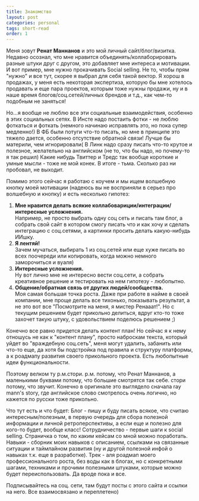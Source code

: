 ```yaml
---
title: Знакомство
layout: post
categories: personal
tags: short-read
order: 1
---
```


Меня зовут **Ренат Маннанов** и это мой личный сайт/блог/визитка. Недавно осознал, что мне нравится объединять/коллаборировать разные штуки друг с другом, это добавляет мне интереса и мотивации.
И вот пример, мне нужно прокачивать Social selling. Не то, чтобы прям "нужно" и все тут, скорее я выбрал для себя такой вектор. Я хорош в продажах, у меня есть некоторая экспертиза, которую бы мне хотелось продавать и еще пара проектов, которым тоже нужны продажи, ну и в наше время блогов/соц.сетей/личных брендов и т.д., как чем-то подобным не заняться!

Но...я вообще не люблю все эти социальные взаимодействия, особенно в этих социальных сетях.
В Инсте надо постаить фотки - не люблю фоткаться и фоткать (немного начинаю исправлять это, но пока супер медленно!)
В ФБ были потуги что-то писать, но мне в принципе это тяжело дается, особенно отсутствие обратной связи! Лучше бы материли, чем игнорировали(
В Линк надо сразу писать что-то крутое и полезное, желательно на английском (не то, что бы надо, но почему-то я так решил)
Какие нибудь Твиттер и Тредс так вообще короткие и умные мысли - тоже не мой конек.
В итоге - тьма. Сколько раз ни пробовал, не выходит.

Помимо этого сейчас я работаю с коучем и мы ищем волшебную кнопку моей мотивации (надеюсь вы не восприняли в серьез про волшебную и кнопку) и есть несколько гипотез:
1. **Мне нравится делать всякие коллабовариции/интеграции/интересные усложнения.**  
Например, не просто выбрать одну соц сеть и писать там блог, а собрать свой сайт в котором смогу писать что и как хочу и сделать интеграцию с соц.сетями, а картинки просить делать какую-нибудь ИИшку.
2. **Я лентяй!**  
Зачем мучаться, выбирать 1 из соц.сетей или еще хуже писать во всех поочереди или копировать, когда можно немного заморочиться и вуаля)
3. **Интересные усложнения.**  
Ну вот лично мне не интересно вести соц.сети, а собрать креативное решение и тестировать на нем гипотезу - любопытно.
4. **Общение/обратная связь от других людей/сообщества.**  
Моя самая большая точка роста. Даже при работе в найме в своей компании, мне проще делать все тихонько, показывать результат, а не это вот все "Посмотрите на меня, я мистер Ренааат!".
Но с текущим решением будет прикольно делиться, вдруг кто-то тоже захочет такую штуку, с удовольствием поделюсь решением ;)

Конечно все равно придется делать контент план! Но сейчас я к нему отношусь не как к "контент плану", просто наброскам текста, который уйдет во "враждебную соц.сеть", меня могут удалить, забанить или что-то еще, да хотя бы подстройка под правила и структуру платформы, а к роадмапу развития своего прикольного проекта. Есть любопытные идеи функциональности.

Поэтому велком ту р.м.стори.
р.м. потому, что Ренат Маннанов, а маленькими буквами потому, что большие смотрятся так себе.
стори потому, что звучит. Конечно в оригинале это выглядело сначала ray mann's story, где английское слово смотрелось очень логично, но кажется по русски тоже прикольно.

Что тут есть и что будет:
Блог - пишу и буду писать всякое, что считаю интересным/полезным, в первую очередь для сбора полезной информации и личной ретроперспективы, а если еще и полезно для кого-то будет, вообще класс!
Сотрудничество - первые шаги к social selling. Страничка о том, по каким кейсам со мной можно поработать.
Навыки - сборник моих навыков с описанием, ссылками на связанные ситуации и таймлайном развития (ну и другой полезной инфой о навыках т.к. еще в разработке).
Трек - аля роадмап моего профессионального роста, без воды как в блогах, но с конкретными шагами, техниками и прочими полезными штуками, которые можно будет переиспользовать.
Да вроде пока и все.

Подписывайтесь на соц. сети, там будут посты с этого сайта и ссылки на него.
Все взаимосвязано и переплетено)
